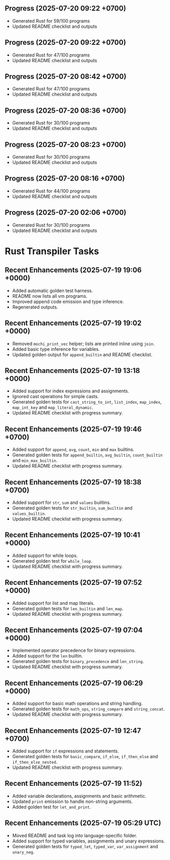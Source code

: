 ## Progress (2025-07-20 09:22 +0700)
- Generated Rust for 59/100 programs
- Updated README checklist and outputs

## Progress (2025-07-20 09:22 +0700)
- Generated Rust for 47/100 programs
- Updated README checklist and outputs

## Progress (2025-07-20 08:42 +0700)
- Generated Rust for 47/100 programs
- Updated README checklist and outputs

## Progress (2025-07-20 08:36 +0700)
- Generated Rust for 30/100 programs
- Updated README checklist and outputs

## Progress (2025-07-20 08:23 +0700)
- Generated Rust for 30/100 programs
- Updated README checklist and outputs

## Progress (2025-07-20 08:16 +0700)
- Generated Rust for 44/100 programs
- Updated README checklist and outputs

## Progress (2025-07-20 02:06 +0700)
- Generated Rust for 30/100 programs
- Updated README checklist and outputs

# Rust Transpiler Tasks
## Recent Enhancements (2025-07-19 19:06 +0000)
- Added automatic golden test harness.
- README now lists all vm programs.
- Improved append code emission and type inference.
- Regenerated outputs.

## Recent Enhancements (2025-07-19 19:02 +0000)
- Removed `mochi_print_vec` helper; lists are printed inline using `join`.
- Added basic type inference for variables.
- Updated golden output for `append_builtin` and README checklist.

## Recent Enhancements (2025-07-19 13:18 +0000)
- Added support for index expressions and assignments.
- Ignored cast operations for simple casts.
- Generated golden tests for `cast_string_to_int`, `list_index`, `map_index`, `map_int_key` and `map_literal_dynamic`.
- Updated README checklist with progress summary.

## Recent Enhancements (2025-07-19 19:46 +0700)
- Added support for `append`, `avg`, `count`, `min` and `max` builtins.
- Generated golden tests for `append_builtin`, `avg_builtin`, `count_builtin` and `min_max_builtin`.
- Updated README checklist with progress summary.

## Recent Enhancements (2025-07-19 18:38 +0700)
- Added support for `str`, `sum` and `values` builtins.
- Generated golden tests for `str_builtin`, `sum_builtin` and `values_builtin`.
- Updated README checklist with progress summary.

## Recent Enhancements (2025-07-19 10:41 +0000)
- Added support for while loops.
- Generated golden test for `while_loop`.
- Updated README checklist with progress summary.

## Recent Enhancements (2025-07-19 07:52 +0000)
- Added support for list and map literals.
- Generated golden tests for `len_builtin` and `len_map`.
- Updated README checklist with progress summary.

## Recent Enhancements (2025-07-19 07:04 +0000)
- Implemented operator precedence for binary expressions.
- Added support for the `len` builtin.
- Generated golden tests for `binary_precedence` and `len_string`.
- Updated README checklist with progress summary.

## Recent Enhancements (2025-07-19 06:29 +0000)
- Added support for basic math operations and string handling.
- Generated golden tests for `math_ops`, `string_compare` and `string_concat`.
- Updated README checklist with progress summary.

## Recent Enhancements (2025-07-19 12:47 +0700)
- Added support for `if` expressions and statements.
- Generated golden tests for `basic_compare`, `if_else`, `if_then_else` and `if_then_else_nested`.
- Updated README checklist with progress summary.

## Recent Enhancements (2025-07-19 11:52)
- Added variable declarations, assignments and basic arithmetic.
- Updated `print` emission to handle non-string arguments.
- Added golden test for `let_and_print`.

## Recent Enhancements (2025-07-19 05:29 UTC)
- Moved README and task log into language-specific folder.
- Added support for typed variables, assignments and unary expressions.
- Generated golden tests for `typed_let`, `typed_var`, `var_assignment` and `unary_neg`.

